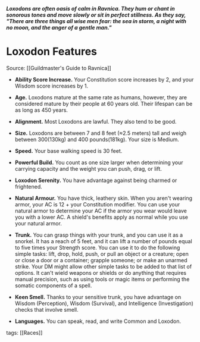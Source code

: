 _**Loxodons are often oasis of calm in Ravnica. They hum or chant in sonorous tones and move slowly or sit in perfect stillness. As they say, "There are three things all wise men fear: the sea in storm, a night with no moon, and the anger of a gentle man."**_

# Loxodon Features

Source: [[Guildmaster's Guide to Ravnica]]

-   **Ability Score Increase.** Your Constitution score increases by 2, and your Wisdom score increases by 1.

-   **Age.** Loxodons mature at the same rate as humans, however, they are considered mature by their people at 60 years old. Their lifespan can be as long as 450 years.

-   **Alignment.** Most Loxodons are lawful. They also tend to be good.

-   **Size.** Loxodons are between 7 and 8 feet (≈2.5 meters) tall and weigh between 300(130kg) and 400 pounds(181kg). Your size is Medium.

-   **Speed.** Your base walking speed is 30 feet.

-   **Powerful Build.** You count as one size larger when determining your carrying capacity and the weight you can push, drag, or lift.

-   **Loxodon Serenity.** You have advantage against being charmed or frightened.

-   **Natural Armour.** You have thick, leathery skin. When you aren't wearing armor, your AC is 12 + your Constitution modifier. You can use your natural armor to determine your AC if the armor you wear would leave you with a lower AC. A shield's benefits apply as normal while you use your natural armor.

-   **Trunk.** You can grasp things with your trunk, and you can use it as a snorkel. It has a reach of 5 feet, and it can lift a number of pounds equal to five times your Strength score. You can use it to do the following simple tasks: lift, drop, hold, push, or pull an object or a creature; open or close a door or a container; grapple someone; or make an unarmed strike. Your DM might allow other simple tasks to be added to that list of options. It can't wield weapons or shields or do anything that requires manual precision, such as using tools or magic items or performing the somatic components of a spell.

-   **Keen Smell.** Thanks to your sensitive trunk, you have advantage on Wisdom (Perception), Wisdom (Survival), and Intelligence (Investigation) checks that involve smell.

-   **Languages.** You can speak, read, and write Common and Loxodon.

tags: [[Races]]
